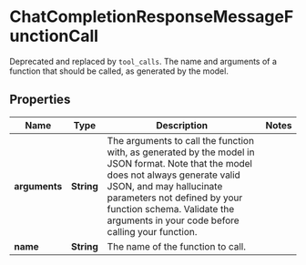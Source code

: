 

# ChatCompletionResponseMessageFunctionCall

Deprecated and replaced by `tool_calls`. The name and arguments of a function that should be called, as generated by the model.

## Properties

| Name | Type | Description | Notes |
|------------ | ------------- | ------------- | -------------|
|**arguments** | **String** | The arguments to call the function with, as generated by the model in JSON format. Note that the model does not always generate valid JSON, and may hallucinate parameters not defined by your function schema. Validate the arguments in your code before calling your function. |  |
|**name** | **String** | The name of the function to call. |  |



